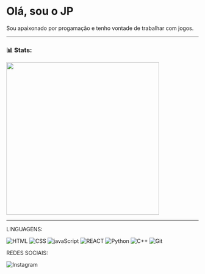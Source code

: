# Olá, sou o JP
Sou apaixonado por progamação e tenho vontade de trabalhar com jogos.

---



### 📊 Stats:
 <img src="https://github-readme-stats.vercel.app/api?username=JOAOPAULO-SILVA&show_icons=true&theme=tokyonight" width="400px" />

<!--
**JOAOPAULO-SILVA/JOAOPAULO-SILVA** is a ✨ _special_ ✨ repository because its `README.md` (this file) appears on your GitHub profile.

Here are some ideas to get you started:

- 🔭 I’m currently working on ...
- 🌱 I’m currently learning ...
- 👯 I’m looking to collaborate on ...
- 🤔 I’m looking for help with ...
- 💬 Ask me about ...
- 📫 How to reach me: ...
- 😄 Pronouns: ...
- ⚡ Fun fact: ...
-->


---


LINGUAGENS:

![HTML](https://img.shields.io/badge/HTML-E34F26?style=for-the-badge&logo=html5&logoColor=E34F26&labelColor=black)
![CSS](https://img.shields.io/badge/CSS-663399?style=for-the-badge&logo=CSS&logoColor=663399&labelColor=black)
![javaScript](https://img.shields.io/badge/JavaScript-F7DF1E?style=for-the-badge&logo=javaScript&logoColor=F7DF1E&labelColor=black)
![REACT](https://img.shields.io/badge/REACT-61DAFB?style=for-the-badge&logo=REACT&labelColor=black)
![Python](https://img.shields.io/badge/Python-4584b6?style=for-the-badge&logo=python&logoColor=4584b6&labelColor=black)
![C++](https://img.shields.io/badge/C%2B%2B-%2300599C?style=for-the-badge&logo=c%2B%2B&logoColor=%2300599C&labelColor=black)
![Git](https://img.shields.io/badge/GIT-F05032?style=for-the-badge&logo=GIT&logoColor=%23F05032&labelColor=black)


REDES SOCIAIS:

![Instagram](https://img.shields.io/badge/instagram-%23FF0069?style=for-the-badge&logo=instagram&logoColor=%23FF0069&labelColor=black&link=https%3A%2F%2Fwww.instagram.com%2Fsilva.joao_p%2F)


